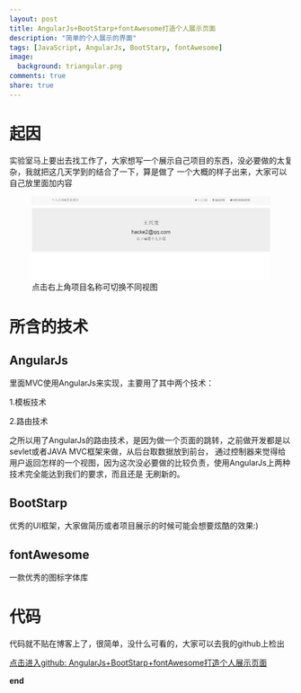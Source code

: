 ```yaml
---
layout: post
title: AngularJs+BootStarp+fontAwesome打造个人展示页面
description: "简单的个人展示的界面"
tags: [JavaScript, AngularJs, BootStarp, fontAwesome]
image:
  background: triangular.png
comments: true
share: true
---
```


# 起因

实验室马上要出去找工作了，大家想写一个展示自己项目的东西，没必要做的太复杂，我就把这几天学到的结合了一下，算是做了
一个大概的样子出来，大家可以自己放里面加内容


<figure>
	<a href="/images/article/my-show-4-angularJs/1.jpg">
		<img src="/images/article/my-show-4-angularJs/1.jpg" alt="home" />
	</a>
	<figcaption>点击右上角项目名称可切换不同视图</figcaption>
</figure>


# 所含的技术

## AngularJs

里面MVC使用AngularJs来实现，主要用了其中两个技术：

1.模板技术

2.路由技术

之所以用了AngularJs的路由技术，是因为做一个页面的跳转，之前做开发都是以sevlet或者JAVA MVC框架来做，从后台取数据放到前台，
通过控制器来觉得给用户返回怎样的一个视图，因为这次没必要做的比较负责，使用AngularJs上两种技术完全能达到我们的要求，而且还是
无刷新的。

## BootStarp

优秀的UI框架，大家做简历或者项目展示的时候可能会想要炫酷的效果:)

## fontAwesome

一款优秀的图标字体库


# 代码

代码就不贴在博客上了，很简单，没什么可看的，大家可以去我的github上检出


<a target="_blank"  href="https://github.com/hacke2/myShow4AngularJs">点击进入github: AngularJs+BootStarp+fontAwesome打造个人展示页面</a><br/>


<strong>end</strong>